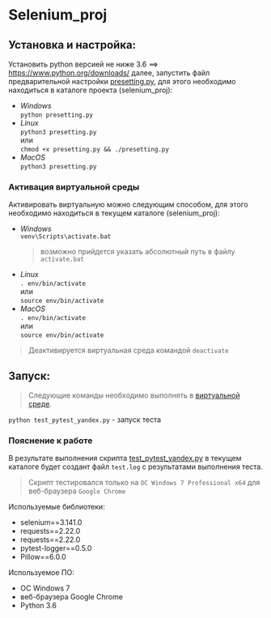# Selenium_proj

## Установка и настройка:

Установить python версией не ниже 3.6 ==> https://www.python.org/downloads/ далее, запустить файл предварительной настройки [presetting.py](https://github.com/mikibouns/selenium_proj/blob/master/presetting.py), для этого необходимо находиться в каталоге проекта (selenium_proj):
  + *Windows*  
     ```python presetting.py```
  + *Linux*  
     ```python3 presetting.py```   
     или  
     ```chmod +x presetting.py && ./presetting.py```  
  + *MacOS*  
     ```python3 presetting.py```  

### Активация виртуальной среды
Активировать виртуальную можно следующим способом, для этого необходимо находиться в текущем каталоге (selenium_proj):  
  + *Windows*  
      ```venv\Scripts\activate.bat```
      > возможно прийдется указать абсолютный путь в файлу `activate.bat`
  + *Linux*  
      ```. env/bin/activate```  
      или  
      ```source env/bin/activate```  
  + *MacOS*  
     ```. env/bin/activate```  
     или  
     ```source env/bin/activate```
> Деактивируется виртуальная среда командой `deactivate`

## Запуск:

> Следующие команды необходимо выполнять в [виртуальной среде](#Активация-виртуальной-среды). 

`python test_pytest_yandex.py` - запуск теста

### Пояснение к работе

В результате выполнения скрипта [test_pytest_yandex.py](https://github.com/mikibouns/selenium_proj/blob/master/test_pytest_yandex.py) в текущем каталоге будет создант файл `test.log` с результатами выполнения теста.

>Скрипт тестировался только на `ОС Windows 7 Professional x64` для веб-браузера `Google Chrome`

Используемые библиотеки:
+ selenium==3.141.0
+ requests==2.22.0
+ requests==2.22.0
+ pytest-logger==0.5.0
+ Pillow==6.0.0

Используемое ПО:
+ ОС Windows 7
+ веб-браузера Google Chrome
+ Python 3.6


